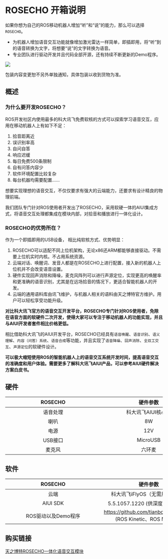 # ROSECHO 开箱说明

如果你想为自己的ROS移动机器人增加“听”和“说”的能力，那么可以选择`ROSECHO`。

- 为机器人增加语音交互功能就像增加激光雷达一样简单，即插即用，将“听”到的语音转换为文字，将想要“说”的文字转换为语音。
- 专业团队进行驱动开发并且代码全部开源，还有持续不断更新的Demo程序。

![](https://tianbot-pic.oss-cn-beijing.aliyuncs.com/tianbot-pic/Tianbot-Doc202310311345768.webp)

包装内容变更恕不另外单独通知，具体包装以收到货物为准。

## 概述

### 为什么要开发ROSECHO？
ROS开发社区内使用最多的科大讯飞免费软核的方式可以探索学习语音交互，应用在移动机器人上有如下不足：
1. 拾音距离近
2. 误识别率高
3. 自问自答
4. 响应迟缓
5. 每日免费500条限制
6. 自有问答内容少
7. 软件环境配置比较复杂
8. 每台机器均需要配置……

想要实现理想的语音交互，不仅仅要求有强大的云端能力，还要求有设计精良的物理前端。

我们团队专门针对ROS使用者开发出了ROSECHO，采用软硬一体的AIUI集成方式，将语音交互处理都集成在模块内部，对拾音和播放进行一体化设计。

### ROSECHO的优势所在？
作为一个即插即用的USB设备， 相比纯软核方式、优势明显：

1. ROSECHO可以适配不同上位机架构，无论x86还ARM都能够直接驱动。不需要上位机实时内核。不占用系统资源。
2. 云端对话、唤醒词、发音人都是在ROSECHO上进行配置，接入新的机器人上位机并不会改变语音设置。
3. 硬件实现回声消除和降噪，麦克风阵列可以进行声源定位，实现更高的唤醒率和更准确的语音识别，尤其是在远场拾音的情况下，更适合智能机器人的开发。
4. 云端的通用语料库由讯飞维护，与机器人相关的语料由天之博特官方维护。用户可以轻松享受功能升级。

**对比科大讯飞官方的语音交互开发平台，ROSECHO专门针对ROS使用者，免除在语音方面的软硬件二次开发，使得大家可以专注于移动机器人的功能实现，并且与AIUI开发者套件相比价格更低。**

相比借助科大讯飞的AIUI开发平台，ROSECHO已经具有`语音唤醒`、`语音识别`、`语义理解`、`内容（问答）系统`、`语音合成`等功能，并且实现了`语音降噪`、`回声消除`、`全双工交互`、`声源定位`的软硬件设计。

**可以极大缩短使用ROS的智能机器人上的语音交互系统开发时间，提高语音交互的准确度和用户体验。需要更多了解科大讯飞AIUI产品，可以参考AIUI硬件解决方案白皮书。**

## 硬件

|<div style="width:290px">ROSECHO</div>| <div style="width:290px"> 硬件参数</div> |
|:--:|:--:|
|语音处理|科大讯飞AIUI核心板|
|喇叭|8W|
|电源|12V|
|USB接口|MicroUSB|
|麦克风 |六环麦|

## 软件

|<div style="width:290px">ROSECHO</div>| <div style="width:290px"> 硬件参数</div> |
|:--:|:--:|
|云端|科大讯飞iFlyOS（无需用户维护）|
|AIUI SDK|5.5.1057.1220 (供深度开发者维护)|
|ROS驱动以及Demo程序|https://github.com/tianbot/rosecho.git (ROS Kinetic、ROS Melodic)|

## 购买链接

[天之博特ROSECHO一体化语音交互模块](https://item.taobao.com/item.htm?id=607094712042)
